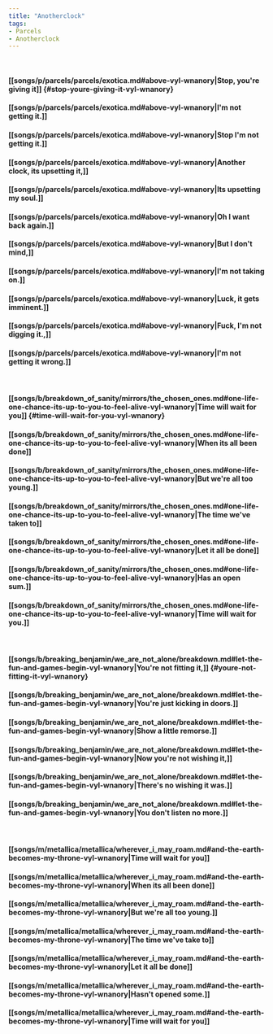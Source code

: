 ```yaml
---
title: "Anotherclock"
tags:
- Parcels
- Anotherclock
---
```

&nbsp;
#### [[songs/p/parcels/parcels/exotica.md#above-vyl-wnanory|Stop, you're giving it]] {#stop-youre-giving-it-vyl-wnanory}
#### [[songs/p/parcels/parcels/exotica.md#above-vyl-wnanory|I'm not getting it.]]
#### [[songs/p/parcels/parcels/exotica.md#above-vyl-wnanory|Stop I'm not getting it.]]
#### [[songs/p/parcels/parcels/exotica.md#above-vyl-wnanory|Another clock, its upsetting it,]]
#### [[songs/p/parcels/parcels/exotica.md#above-vyl-wnanory|Its upsetting my soul.]]
#### [[songs/p/parcels/parcels/exotica.md#above-vyl-wnanory|Oh I want back again.]]
#### [[songs/p/parcels/parcels/exotica.md#above-vyl-wnanory|But I don't mind,]]
#### [[songs/p/parcels/parcels/exotica.md#above-vyl-wnanory|I'm not taking on.]]
#### [[songs/p/parcels/parcels/exotica.md#above-vyl-wnanory|Luck, it gets imminent.]]
#### [[songs/p/parcels/parcels/exotica.md#above-vyl-wnanory|Fuck, I'm not digging it.,]]
#### [[songs/p/parcels/parcels/exotica.md#above-vyl-wnanory|I'm not getting it wrong.]]
&nbsp;
#### [[songs/b/breakdown_of_sanity/mirrors/the_chosen_ones.md#one-life-one-chance-its-up-to-you-to-feel-alive-vyl-wnanory|Time will wait for you]] {#time-will-wait-for-you-vyl-wnanory}
#### [[songs/b/breakdown_of_sanity/mirrors/the_chosen_ones.md#one-life-one-chance-its-up-to-you-to-feel-alive-vyl-wnanory|When its all been done]]
#### [[songs/b/breakdown_of_sanity/mirrors/the_chosen_ones.md#one-life-one-chance-its-up-to-you-to-feel-alive-vyl-wnanory|But we're all too young.]]
#### [[songs/b/breakdown_of_sanity/mirrors/the_chosen_ones.md#one-life-one-chance-its-up-to-you-to-feel-alive-vyl-wnanory|The time we've taken to]]
#### [[songs/b/breakdown_of_sanity/mirrors/the_chosen_ones.md#one-life-one-chance-its-up-to-you-to-feel-alive-vyl-wnanory|Let it all be done]]
#### [[songs/b/breakdown_of_sanity/mirrors/the_chosen_ones.md#one-life-one-chance-its-up-to-you-to-feel-alive-vyl-wnanory|Has an open sum.]]
#### [[songs/b/breakdown_of_sanity/mirrors/the_chosen_ones.md#one-life-one-chance-its-up-to-you-to-feel-alive-vyl-wnanory|Time will wait for you.]]
&nbsp;
#### [[songs/b/breaking_benjamin/we_are_not_alone/breakdown.md#let-the-fun-and-games-begin-vyl-wnanory|You're not fitting it,]] {#youre-not-fitting-it-vyl-wnanory}
#### [[songs/b/breaking_benjamin/we_are_not_alone/breakdown.md#let-the-fun-and-games-begin-vyl-wnanory|You're just kicking in doors.]]
#### [[songs/b/breaking_benjamin/we_are_not_alone/breakdown.md#let-the-fun-and-games-begin-vyl-wnanory|Show a little remorse.]]
#### [[songs/b/breaking_benjamin/we_are_not_alone/breakdown.md#let-the-fun-and-games-begin-vyl-wnanory|Now you're not wishing it,]]
#### [[songs/b/breaking_benjamin/we_are_not_alone/breakdown.md#let-the-fun-and-games-begin-vyl-wnanory|There's no wishing it was.]]
#### [[songs/b/breaking_benjamin/we_are_not_alone/breakdown.md#let-the-fun-and-games-begin-vyl-wnanory|You don't listen no more.]]
&nbsp;
#### [[songs/m/metallica/metallica/wherever_i_may_roam.md#and-the-earth-becomes-my-throne-vyl-wnanory|Time will wait for you]]
#### [[songs/m/metallica/metallica/wherever_i_may_roam.md#and-the-earth-becomes-my-throne-vyl-wnanory|When its all been done]]
#### [[songs/m/metallica/metallica/wherever_i_may_roam.md#and-the-earth-becomes-my-throne-vyl-wnanory|But we're all too young.]]
#### [[songs/m/metallica/metallica/wherever_i_may_roam.md#and-the-earth-becomes-my-throne-vyl-wnanory|The time we've take to]]
#### [[songs/m/metallica/metallica/wherever_i_may_roam.md#and-the-earth-becomes-my-throne-vyl-wnanory|Let it all be done]]
#### [[songs/m/metallica/metallica/wherever_i_may_roam.md#and-the-earth-becomes-my-throne-vyl-wnanory|Hasn't opened some.]]
#### [[songs/m/metallica/metallica/wherever_i_may_roam.md#and-the-earth-becomes-my-throne-vyl-wnanory|Time will wait for you]]
